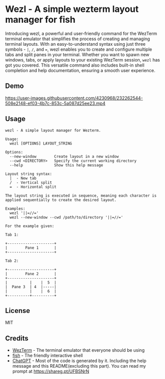 # Wezl - A simple wezterm layout manager for fish

Introducing wezl, a powerful and user-friendly command for the WezTerm terminal emulator that simplifies the process of creating and managing terminal layouts. With an easy-to-understand syntax using just three symbols - `|`, `/`, and `=`, wezl enables you to create and configure multiple tabs and split panes in your terminal. Whether you want to spawn new windows, tabs, or apply layouts to your existing WezTerm session, `wezl` has got you covered. This versatile command also includes built-in shell completion and help documentation, ensuring a smooth user experience.

## Demo

https://user-images.githubusercontent.com/4230968/232262544-508e2148-ef03-4b7c-853c-5a087d25ee23.mp4

## Usage

```fish
wezl - A simple layout manager for Wezterm.

Usage:
  wezl [OPTIONS] LAYOUT_STRING

Options:
  --new-window        Create layout in a new window
  --cwd <DIRECTORY>   Specify the current working directory
  --help              Show this help message

Layout string syntax:
  |  - New tab
  /  - Vertical split
  =  - Horizontal split

The layout string is executed in sequence, meaning each character is applied sequentially to create the desired layout.

Examples:
  wezl '||=//='
  wezl --new-window --cwd /path/to/directory '||=//='

For the example given:

Tab 1:

+---------------------+
|        Pane 1       |
+---------------------+

Tab 2:

+---------------------+
|        Pane 2       |
+---------------------+
|          |    |  5  |
|  Pane 3  | 4  |-----|
|          |    |  6  |
+----------+----------+
```

## License

MIT

## Credits

- [WezTerm](https://wezfurlong.org/wezterm/) - The terminal emulator that everyone should be using
- [fish](https://fishshell.com/) - The friendly interactive shell
- [ChatGPT](https://chat.openai.com/chat) - Most of the code is generated by it. Including the help message and this README(excluding this part). You can read my prompt at <https://shareg.pt/UFBSNrN>
